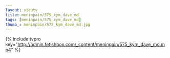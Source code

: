 ```yaml
--- 
layout: sieutv
title: meninpain/575_kym_dave_md
tags: [meninpain/575_kym_dave_md]
thumb_: meninpain/575_kym_dave_md.jpg
---
```

{% include tvpro key="http://admin.fetishbox.com/_content/meninpain/575_kym_dave_md.mp4" %} 
